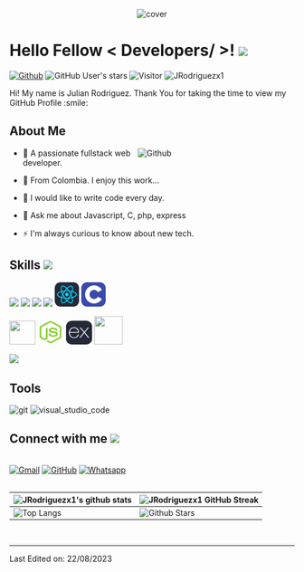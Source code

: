 <p align="center">
<img width="" height=""     
src="https://camo.githubusercontent.com/4ab57b25efede4ab2efb6a766643fb97b2dff60bfb6ecff341071b024fab4372/68747470733a2f2f6d69726f2e6d656469756d2e636f6d2f6d61782f313434342f312a5a352d6c576b797a635242356168676d3971797876672e706e67" alt="cover" data-canonical-src="https://miro.medium.com/max/1444/1*Z5-lWkyzcRB5ahgm9qyxvg.png" style="max-width: 100%;">
</p>

<h1> Hello Fellow < Developers/ >! <img src = "https://raw.githubusercontent.com/MartinHeinz/MartinHeinz/master/wave.gif" width = 30px> </h1>
<p align='center'>
</p>


[![Github](https://img.shields.io/github/followers/JRodriguezx1?label=Follow&style=social)](https://github.com/JRodriguezx1) ![GitHub User's stars](https://img.shields.io/github/stars/AnushkaWijegoonawardana97?style=social) ![Visitor](https://visitor-badge.laobi.icu/badge?page_id=JRodriguezx1.repoName) <img src="https://komarev.com/ghpvc/?username=JRodriguezx1" alt="JRodriguezx1" />

<div size='20px'> Hi! My name is Julian Rodriguez. Thank You for taking the time to view my GitHub Profile :smile: </div>

<h2> About Me</h2>

<img width="55%" align="right" alt="Github" src="https://raw.githubusercontent.com/onimur/.github/master/.resources/git-header.svg" />

- 🔭 A passionate fullstack web developer.
  
- 🌱  From Colombia. I enjoy this work...
  
- 👯 I would like to write code every day.
  
- 💬 Ask me about Javascript, C, php, express
  
- ⚡ I'm always curious to know about new tech.

<h2> Skills <img src = "https://media2.giphy.com/media/QssGEmpkyEOhBCb7e1/giphy.gif?cid=ecf05e47a0n3gi1bfqntqmob8g9aid1oyj2wr3ds3mg700bl&rid=giphy.gif" width = 32px> </h2>

<img src="https://img.icons8.com/color/48/000000/html-5--v1.png"/> <img src="https://img.icons8.com/color/48/000000/css3.png"/> <img src="https://img.icons8.com/color/48/000000/sass.png"/> <img src="https://img.icons8.com/color/48/000000/javascript--v1.png"/> <img src="https://github.com/tandpfun/skill-icons/blob/main/icons/React-Dark.svg" width="43" height="43"/> <img src="https://github.com/tandpfun/skill-icons/blob/main/icons/C.svg" width="43" height="43"/>

<img src="https://cdn.iconscout.com/icon/free/png-256/php-2752101-2284918.png?raw=true"  width="46" height="42"/> <img src="https://raw.githubusercontent.com/vishwasnavadak/vishwasnavadak/master/img/nodejs.png" width=46 height="44" alt="nodejs icon"> <img src="https://github.com/tandpfun/skill-icons/blob/main/icons/ExpressJS-Dark.svg" width="46" height="42" alt="express icon"> <img src="https://cdn.iconscout.com/icon/free/png-256/mysql-3521596-2945040.png?raw=true" width="50" height="50">

<img src="https://img.icons8.com/color/48/000000/npm.png"/>



<h2> Tools </h2>

<img src="https://www.vectorlogo.zone/logos/git-scm/git-scm-icon.svg" alt="git" width="45" height="45"/> <img src="https://upload.wikimedia.org/wikipedia/commons/thumb/9/9a/Visual_Studio_Code_1.35_icon.svg/2048px-Visual_Studio_Code_1.35_icon.svg.png" alt="visual_studio_code" width="40" height="40"/>



<h2> Connect with me <img src='https://raw.githubusercontent.com/ShahriarShafin/ShahriarShafin/main/Assets/handshake.gif' width="100px"> </h2>

  
<br>
<a href="mailto:julianithox1@gmail.com"><img img src="https://img.shields.io/badge/gmail-%23EA4335.svg?style=plastic&logo=gmail&logoColor=white" alt="Gmail"/></a>
	<a href="https://github.com/JRodriguezx1"><img src="https://img.shields.io/badge/github-%23181717.svg?style=plastic&logo=github&logoColor=white" alt="GitHub"/></a>
	<a href="https://wa.me/573042029683"><img src="https://img.shields.io/badge/whatsapp-%2325D366.svg?style=plastic&logo=whatsapp&logoColor=white" alt="Whatsapp"/></a>
<br>
<br>
  

| ![JRodriguezx1's github stats](https://github-readme-stats.vercel.app/api?username=JRodriguezx1&show_icons=true&theme=tokyonight) | ![JRodriguezx1 GitHub Streak](https://github-readme-streak-stats.herokuapp.com/?user=JRodriguezx1&theme=tokyonight) |
| --- | --- |
| ![Top Langs](https://github-readme-stats.vercel.app/api/top-langs/?username=JRodriguezx1&theme=tokyonight) | ![Github Stars](https://github-readme-stats.vercel.app/api?username=JRodriguezx1&show_icons=true&locale=en&count_private=true&hide_rank=true&custom_title=My%20GitHub%20Stats&disable_animations=true&theme=tokyonight) |


<br>


-----

Last Edited on: 22/08/2023
